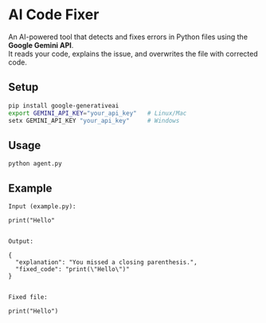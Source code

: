 # AI Code Fixer

An AI-powered tool that detects and fixes errors in Python files using the **Google Gemini API**.  
It reads your code, explains the issue, and overwrites the file with corrected code.

## Setup
```bash
pip install google-generativeai
export GEMINI_API_KEY="your_api_key"   # Linux/Mac
setx GEMINI_API_KEY "your_api_key"     # Windows
```
## Usage
```
python agent.py
```

## Example
```
Input (example.py):

print("Hello"


Output:

{
  "explanation": "You missed a closing parenthesis.",
  "fixed_code": "print(\"Hello\")"
}


Fixed file:

print("Hello")
```
